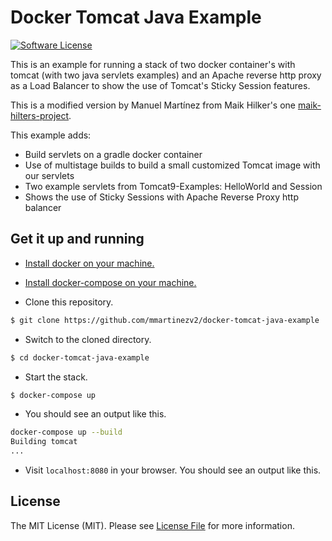 # Docker Tomcat Java Example

[![Software License][ico-license]](LICENSE.md)

This is an example for running a stack of two docker container's with tomcat (with two java servlets examples) and an Apache reverse http proxy as a Load Balancer to show the use of Tomcat's Sticky Session features.

This is a modified version by Manuel Martínez from Maik Hilker's one [maik-hilters-project].

This example adds:

  - Build servlets on a gradle docker container
  - Use of multistage builds to build a small customized Tomcat image with our servlets
  - Two example servlets from Tomcat9-Examples: HelloWorld and Session
  - Shows the use of Sticky Sessions with Apache Reverse Proxy http balancer

## Get it up and running

- [Install docker on your machine.][install-docker]

- [Install docker-compose on your machine.][install-docker-compose]

- Clone this repository.

``` bash
$ git clone https://github.com/mmartinezv2/docker-tomcat-java-example
```

- Switch to the cloned directory.

``` bash
$ cd docker-tomcat-java-example
```

- Start the stack.

``` bash
$ docker-compose up
```

- You should see an output like this.

``` bash
docker-compose up --build
Building tomcat
...
```

- Visit `localhost:8080` in your browser. You should see an output like this.


## License

The MIT License (MIT). Please see [License File](LICENSE.md) for more information.

[ico-license]: https://img.shields.io/badge/license-MIT-brightgreen.svg?style=flat-square
[install-docker]: https://docs.docker.com/engine/installation
[install-docker-compose]: https://docs.docker.com/compose/install
[install-gradle]: https://gradle.org/install
[maik-hilters-project]: https://github.com/mhilker/docker-tomcat-java-example
